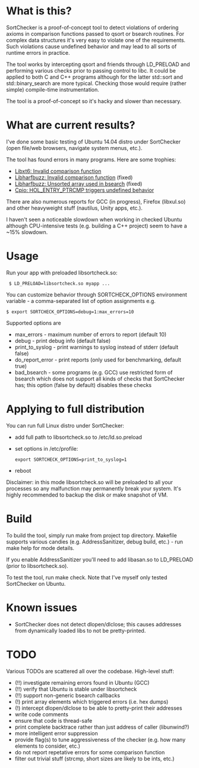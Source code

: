 # What is this?

SortChecker is a proof-of-concept tool to detect violations
of ordering axioms in comparison functions passed to qsort
or bsearch routines. For complex data structures it's very
easy to violate one of the requirements. Such violations cause
undefined behavior and may lead to all sorts of runtime
errors in practice.

The tool works by intercepting qsort and friends through LD\_PRELOAD
and performing various checks prior to passing control to libc.
It could be applied to both C and C++ programs although for the
latter std::sort and std::binary\_search are more typical.
Checking those would require (rather simple) compile-time
instrumentation.

The tool is a proof-of-concept so it's hacky and slower than
necessary.

# What are current results?

I've done some basic testing of Ubuntu 14.04 distro under
SortChecker (open file/web browsers, navigate system menus, etc.).

The tool has found errors in many programs.  Here are some trophies:
* [Libxt6: Invalid comparison function](https://bugs.freedesktop.org/show_bug.cgi?id=93273)
* [Libharfbuzz: Invalid comparison function](https://bugs.freedesktop.org/show_bug.cgi?id=93274) (fixed)
* [Libharfbuzz: Unsorted array used in bsearch](https://bugs.freedesktop.org/show_bug.cgi?id=93275) (fixed)
* [Cpio: HOL\_ENTRY\_PTRCMP triggers undefined behavior](http://savannah.gnu.org/bugs/index.php?46638)

There are also numerous reports for GCC (in progress), Firefox (libxul.so) and other heavyweight
stuff (nautilus, Unity apps, etc.).

I haven't seen a noticeable slowdown when working in checked Ubuntu
although CPU-intensive tests (e.g. building a C++ project) seem to have a ~15% slowdown.

# Usage

Run your app with preloaded libsortcheck.so:

```
 $ LD_PRELOAD=libsortcheck.so myapp ...
```

You can customize behavior through SORTCHECK\_OPTIONS environment
variable - a comma-separated list of option assignments e.g.

```
$ export SORTCHECK_OPTIONS=debug=1:max_errors=10
```

Supported options are
* max\_errors - maximum number of errors to report (default 10)
* debug - print debug info (default false)
* print\_to\_syslog - print warnings to syslog instead of stderr
(default false)
* do\_report\_error - print reports (only used for benchmarking,
default true)
* bad\_bsearch - some programs (e.g. GCC) use restricted form of
bsearch which does not support all kinds of checks that SortChecker
has; this option (false by default) disables these checks

# Applying to full distribution

You can run full Linux distro under SortChecker:
* add full path to libsortcheck.so to /etc/ld.so.preload
* set options in /etc/profile:

  ```
  export SORTCHECK_OPTIONS=print_to_syslog=1
  ```

* reboot

Disclaimer: in this mode libsortcheck.so will be preloaded to
all your processes so any malfunction may permanently break your
system. It's highly recommended to backup the disk or make
snapshot of VM.

# Build

To build the tool, simply run make from project top directory.
Makefile supports various candies (e.g. AddressSanitizer,
debug build, etc.) - run make help for mode details.

If you enable AddressSanitizer you'll need to add libasan.so
to LD\_PRELOAD (prior to libsortcheck.so).

To test the tool, run make check. Note that I've myself only
tested SortChecker on Ubuntu.

# Known issues

* SortChecker does not detect dlopen/dlclose; this causes
addresses from dynamically loaded libs to not be pretty-printed.

# TODO

Various TODOs are scattered all over the codebase.
High-level stuff:
* (!!) investigate remaining errors found in Ubuntu (GCC)
* (!!) verify that Ubuntu is stable under libsortcheck
* (!!) support non-generic bsearch callbacks
* (!) print array elements which triggered errors (i.e. hex dumps)
* (!) intercept dlopen/dlclose to be able to pretty-print their addresses
* write code comments
* ensure that code is thread-safe
* print complete backtrace rather than just address of caller (libunwind?)
* more intelligent error suppression
* provide flag(s) to tune aggressiveness of the checker (e.g. how many elements to consider, etc.)
* do not report repetative errors for some comparison function
* filter out trivial stuff (strcmp, short sizes are likely to be ints, etc.)

